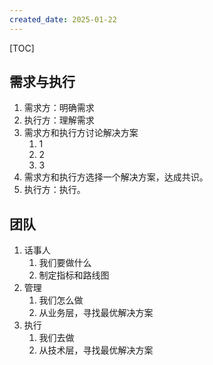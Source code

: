 ```yaml
---
created_date: 2025-01-22
---
```


[TOC]

## 需求与执行
1. 需求方：明确需求
2. 执行方：理解需求
3. 需求方和执行方讨论解决方案
    1. 1
    2. 2
    3. 3
4. 需求方和执行方选择一个解决方案，达成共识。
5. 执行方：执行。

## 团队
1. 话事人
    1. 我们要做什么
    2. 制定指标和路线图
2. 管理
    1. 我们怎么做
    2. 从业务层，寻找最优解决方案
3. 执行
    1. 我们去做
    2. 从技术层，寻找最优解决方案